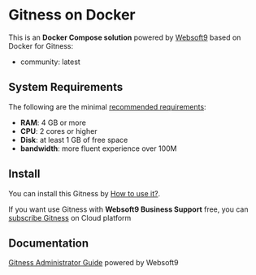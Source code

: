 # Gitness on Docker  

This is an **Docker Compose solution** powered by [Websoft9](https://www.websoft9.com) based on Docker for Gitness:


 - community:  latest


## System Requirements

The following are the minimal [recommended requirements]():

* **RAM**: 4 GB or more
* **CPU**: 2 cores or higher
* **Disk**: at least 1 GB of free space
* **bandwidth**: more fluent experience over 100M  

## Install

You can install this Gitness by [How to use it?](https://github.com/Websoft9/docker-library#how-to-use-it).   

If you want use Gitness with **Websoft9 Business Support** free, you can [subscribe Gitness](https://www.websoft9.com/apps) on Cloud platform

## Documentation

[Gitness Administrator Guide](https://support.websoft9.com/docs/gitness) powered by Websoft9